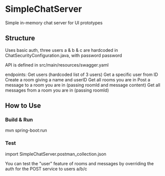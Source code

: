 # SimpleChatServer

Simple in-memory chat server for UI prototypes

## Structure
Uses basic auth, three users a & b & c are hardcoded in ChatSecurityConfiguration.java, with password password

API is defined in src/main/resources/swagger.yaml

endpoints:
    Get users (hardcoded list of 3 users)
    Get a specific user from ID
    Create a room giving a name and userID
    Get all rooms you are in
    Post a message to a room you are in (passing roomId and message content)
    Get all messages from a room you are in (passing roomId)

## How to Use
### Build & Run
mvn spring-boot:run
### Test
import SimpleChatServer.postman_collection.json

You can test the "user" feature of rooms and messages by overriding the auth for the POST service to users a/b/c
